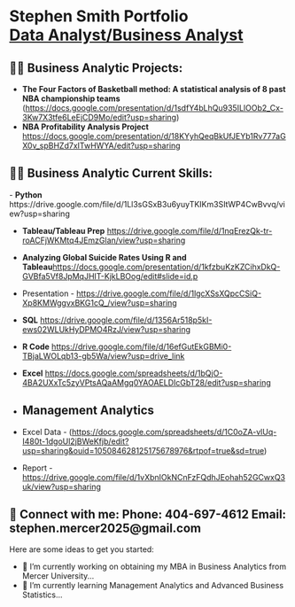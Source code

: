 <h1>Stephen Smith Portfolio <br/><a href="https://github.com/stephenmercer2025"></a><a href="https://www.linkedin.com/in/stephen-smith-morehouse18/">Data Analyst/Business Analyst</a></h1>

<h2>👨‍💻 Business Analytic Projects:</h2>

- <b>The Four Factors of Basketball method: A statistical analysis of 8 past NBA championship teams
</b> (https://docs.google.com/presentation/d/1sdfY4bLhQu935ILlOOb2_Cx-3Kw7X3tfe6LeEjCD9Mo/edit?usp=sharing)
- <b>NBA Profitability Analysis Project</b> https://docs.google.com/presentation/d/18KYyhQeqBkUfJEYb1Rv777aGX0v_spBHZd7xITwHWYA/edit?usp=sharing

<h2>👨‍💻 Business Analytic Current Skills:</h2>
- <b>Python</b> https://drive.google.com/file/d/1Ll3sGSxB3u6yuyTKIKm3SItWP4CwBvvq/view?usp=sharing

- <b>Tableau/Tableau Prep</b> https://drive.google.com/file/d/1nqErezQk-tr-roACFjWKMtq4JEmzGlan/view?usp=sharing
- <b>Analyzing Global Suicide Rates Using R and Tableau</b>https://docs.google.com/presentation/d/1kfzbuKzKZCihxDkQ-GVBfa5Vf8JpMqJHIT-KjkLBOog/edit#slide=id.p
- Presentation - https://drive.google.com/file/d/1lgcXSsXQpcCSiQ-Xp8KMWggvxBKG1cQ_/view?usp=sharing
  
- <b>SQL</b> https://drive.google.com/file/d/1356Ar518p5kI-ews02WLUkHyDPMO4RzJ/view?usp=sharing
  
- <b>R Code</b> https://drive.google.com/file/d/16efGutEkGBMi0-TBjaLWOLqb13-gb5Wa/view?usp=drive_link
  
- <b>Excel</b> https://docs.google.com/spreadsheets/d/1bQjO-4BA2UXxTc5zyVPtsAQaAMgq0YAOAELDIcGbT28/edit?usp=sharing

- <h2>Management Analytics</h2> 
- Excel Data - (https://docs.google.com/spreadsheets/d/1C0oZA-vlUq-I480t-1dgoUl2jBWeKfjb/edit?usp=sharing&ouid=105084628125175678976&rtpof=true&sd=true)
- Report - https://drive.google.com/file/d/1vXbnIOkNCnFzFQdhJEohah52GCwxQ3uk/view?usp=sharing

<h2> 🤳 Connect with me: Phone: 404-697-4612 Email: stephen.mercer2025@gmail.com </h2>

Here are some ideas to get you started:

- 🔭 I’m currently working on obtaining my MBA in Business Analytics from Mercer University...
- 🌱 I’m currently learning Management Analytics and Advanced Business Statistics...

